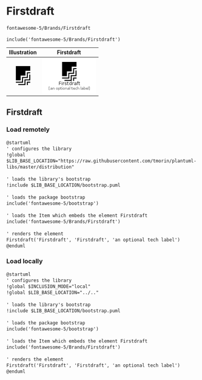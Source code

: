 # Firstdraft


```text
fontawesome-5/Brands/Firstdraft
```

```text
include('fontawesome-5/Brands/Firstdraft')
```



| Illustration | Firstdraft |
| :---: | :---: |
| ![illustration for Illustration](../../fontawesome-5/Brands/Firstdraft.png) | ![illustration for Firstdraft](../../fontawesome-5/Brands/Firstdraft.Local.png) |




## Firstdraft

### Load remotely
```plantuml
@startuml
' configures the library
!global $LIB_BASE_LOCATION="https://raw.githubusercontent.com/tmorin/plantuml-libs/master/distribution"

' loads the library's bootstrap
!include $LIB_BASE_LOCATION/bootstrap.puml

' loads the package bootstrap
include('fontawesome-5/bootstrap')

' loads the Item which embeds the element Firstdraft
include('fontawesome-5/Brands/Firstdraft')

' renders the element
Firstdraft('Firstdraft', 'Firstdraft', 'an optional tech label')
@enduml
```

### Load locally
```plantuml
@startuml
' configures the library
!global $INCLUSION_MODE="local"
!global $LIB_BASE_LOCATION="../.."

' loads the library's bootstrap
!include $LIB_BASE_LOCATION/bootstrap.puml

' loads the package bootstrap
include('fontawesome-5/bootstrap')

' loads the Item which embeds the element Firstdraft
include('fontawesome-5/Brands/Firstdraft')

' renders the element
Firstdraft('Firstdraft', 'Firstdraft', 'an optional tech label')
@enduml
```

